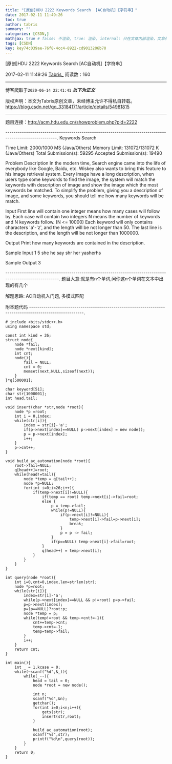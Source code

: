 ```yaml
---
title: "[原创]HDU 2222 Keywords Search  [AC自动机]【字符串】"
date: 2017-02-11 11:49:26
toc: true
author: tabris
summary: ""
categories: [CSDN,]
mathjax: true # false: 不渲染, true: 渲染, internal: 只在文章内部渲染，文章列表中不渲染
tags: [CSDN]
key: key74c039ae-76f8-4cc4-8922-cd9013206b70
---
```


[原创]HDU 2222 Keywords Search  [AC自动机]【字符串】

2017-02-11 11:49:26  [Tabris_](https://me.csdn.net/qq_33184171) 阅读数：160

---

博客爬取于`2020-06-14 22:41:41`
***以下为正文***

版权声明：本文为Tabris原创文章，未经博主允许不得私自转载。
https://blog.csdn.net/qq_33184171/article/details/54981815

<!-- more -->

---

题目连接：http://acm.hdu.edu.cn/showproblem.php?pid=2222

-------------------------------------------------------------------------------------------------------.
Keywords Search

Time Limit: 2000/1000 MS (Java/Others)    Memory Limit: 131072/131072 K (Java/Others)
Total Submission(s): 59295    Accepted Submission(s): 19490


Problem Description
In the modern time, Search engine came into the life of everybody like Google, Baidu, etc.
Wiskey also wants to bring this feature to his image retrieval system.
Every image have a long description, when users type some keywords to find the image, the system will match the keywords with description of image and show the image which the most keywords be matched.
To simplify the problem, giving you a description of image, and some keywords, you should tell me how many keywords will be match.
 

Input
First line will contain one integer means how many cases will follow by.
Each case will contain two integers N means the number of keywords and N keywords follow. (N <= 10000)
Each keyword will only contains characters 'a'-'z', and the length will be not longer than 50.
The last line is the description, and the length will be not longer than 1000000.
 

Output
Print how many keywords are contained in the description.
 
Sample Input
1
5
she
he
say
shr
her
yasherhs
 
Sample Output
3

--------------------------------------------------------------------------------------------------------.
题目大意:就是有n个单词,问你这n个单词在文本中出现的有几个

解题思路:
AC自动机入门题,
多模式匹配


附本题代码
--------------------------------------------------------------------------------------------------------.
```
# include <bits/stdc++.h>
using namespace std;

const int kind = 26;
struct node{
    node *fail;
    node *next[kind];
    int cnt;
    node(){
        fail = NULL;
        cnt = 0;
        memset(next,NULL,sizeof(next));
    }
}*q[500001];

char keyword[51];
char str[1000001];
int head,tail;

void insert(char *str,node *root){
    node *p =root;
    int i = 0,index;
    while(str[i]){
        index = str[i]-'a';
        if(p->next[index]==NULL) p->next[index] = new node();
        p = p->next[index];
        i++;
    }
    p->cnt++;
}

void build_ac_automation(node *root){
    root->fail=NULL;
    q[head++]=root;
    while(head!=tail){
        node *temp = q[tail++];
        node *p=NULL;
        for(int i=0;i<26;i++){
            if(temp->next[i]!=NULL){
                if(temp == root) temp->next[i]->fail=root;
                else {
                    p = temp->fail;
                    while(p!=NULL){
                        if(p->next[i]!=NULL){
                            temp->next[i]->fail=p->next[i];
                            break;
                        }
                        p = p -> fail;
                    }
                    if(p==NULL) temp->next[i]->fail=root;
                }
                q[head++] = temp->next[i];
            }
        }
    }
}

int query(node *root){
    int i=0,cnt=0,index,len=strlen(str);
    node *p=root;
    while(str[i]){
        index=str[i]-'a';
        while(p->next[index]==NULL && p!=root) p=p->fail;
        p=p->next[index];
        p=(p==NULL)?root:p;
        node *temp = p;
        while(temp!=root && temp->cnt!=-1){
            cnt+=temp->cnt;
            temp->cnt=-1;
            temp=temp->fail;
        }
        i++;
    }
    return cnt;
}

int main(){
    int _ = 1,kcase = 0;
    while(~scanf("%d",&_)){
        while(_--){
            head = tail = 0;
            node *root = new node();

            int n;
            scanf("%d",&n);
            getchar();
            for(int i=0;i<n;i++){
                gets(str);
                insert(str,root);
            }

            build_ac_automation(root);
            scanf("%s",str);
            printf("%d\n",query(root));
        }
    }
    return 0;
}

```
